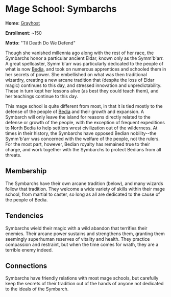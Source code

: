 # Mage School: Symbarchs
**Home**: [Grayhost](/Cities/Grayhost.md)

**Enrollment**: ~150

**Motto**: "Til Death Do We Defend"

Though she vanished millennia ago along with the rest of her race, the Symbarchs honor a particular ancient Eldar, known only as the Symm'b'arr. A great spellcaster, Symm'b'arr was particularly dedicated to the people of what is now [Bedia](/Nations/Bedia.md), and took on numerous apprentices and schooled them in her secrets of power. She embellished on what was then traditional wizardry, creating a new arcane tradition that (despite the loss of Eldar magic) continues to this day, and stressed innovation and unpredictability. These in turn kept her lessons alive (as best they could teach them), and her teachings continue to this day.

This mage school is quite different from most, in that it is tied mostly to the defense of the people of [Bedia](/Nations/Bedia.md) and their growth and expansion. A Symbarch will only leave the island for reasons directly related to the defense or growth of the people, with the exception of frequent expeditions to North Bedia to help settlers wrest civilization out of the wilderness. At times in their history, the Symbarchs have opposed Bedian nobility--the Symm'b'arr was concerned with the welfare of the people, not the rulers. For the most part, however, Bedian royalty has remained true to their charge, and work together with the Symbarchs to protect Bedians from all threats.

## Membership
The Symbarchs have their own arcane tradition (below), and many wizards follow that tradition. They welcome a wide variety of skills within their mage school, from martial to caster, so long as all are dedicated to the cause of the people of Bedia.

## Tendencies
Symbarchs wield their magic with a wild abandon that terrifies their enemies. Their arcane power sustains and strengthens them, granting them seemingly superhuman reserves of vitality and health. They practice compassion and restraint, but when the time comes for wrath, they are a terrible enemy indeed.

## Connections
Symbarchs have friendly relations with most mage schools, but carefully keep the secrets of their tradition out of the hands of anyone not dedicated to the ideals of the Symbarch.


